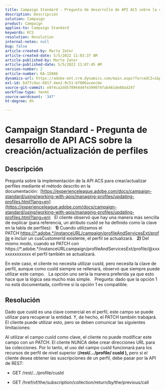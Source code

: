```yaml
---
title: Campaign Standard - Pregunta de desarrollo de API ACS sobre la creación/actualización de perfiles
description: Descripción
solution: Campaign
product: Campaign
applies-to: Campaign Standard
keywords: KCS
resolution: Resolution
internal-notes: null
bug: false
article-created-by: Marta Zator
article-created-date: 5/5/2022 11:03:37 AM
article-published-by: Marta Zator
article-published-date: 5/5/2022 11:07:45 AM
version-number: 2
article-number: KA-15086
dynamics-url: https://adobe-ent.crm.dynamics.com/main.aspx?forceUCI=1&pagetype=entityrecord&etn=knowledgearticle&id=0fe80d03-63cc-ec11-a7b5-6045bd00dbbc
exl-id: bd77cdac-6017-4ee2-9c51-bf006aceecbe
source-git-commit: e8f4ca2dd578944d4fe399074fab461de88ad247
workflow-type: tm+mt
source-wordcount: '347'
ht-degree: 0%

---
```


# Campaign Standard - Pregunta de desarrollo de API ACS sobre la creación/actualización de perfiles

## Descripción


Pregunta sobre la implementación de la API ACS para crear/actualizar perfiles mediante el método descrito en la documentación:  [https://experienceleague.adobe.com/docs/campaign-standard/using/working-with-apis/managing-profiles/updating-profiles.html?lang=en](https://experienceleague.adobe.com/docs/campaign-standard/using/working-with-apis/managing-profiles/updating-profiles.html?lang=en)
 
El cliente observó que hay una manera más sencilla de explicar (para referencia, un atributo cusId se ha definido como la clave en la tabla de perfiles):
 
<b>1)</b> Cuando utilizamos el PATCH [https://\*.adobe.\*/instanceURL/campaign/profileAndServicesExt/profile](https://na01.safelinks.protection.outlook.com/?url=https://mc.adobe.io/unilever-mkt-stage1/campaign/profileAndServicesExt/profile&amp;amp;data=02%7c01%7c%7c7ae64aa57f294ebc9d7d08d4bd48ea2f%7cfa7b1b5a7b34438794aed2c178decee1%7c0%7c0%7c636341568263078022&amp;amp;sdata=EVqAIvzLyFYiHf18eFGtnFm9ya/lLg2YfH5T3xer/9E%3D&amp;amp;reserved=0) e incluir un cusCustomerId existente, el perfil se actualizará.
 
<b>2) </b>Del mismo modo, cuando se PATCH con https://\*.adobe.\*/instanceURLcampaign/profileAndServicesExt/profile/@xxxxxxxxxxxxxx el perfil también se actualizará.

En este caso, el cliente no necesita utilizar cusId, pero necesita la clave de perfil, aunque como cusId siempre se rellenará, observó que siempre puede utilizar este campo.
 
La opción uno sería la manera preferida ya que esto hace que la lógica sea mucho más simple.
 
Pregunta: dado que la opción 1 no está documentada, confirme si la opción 1 es compatible.


## Resolución


Dado que cusId es una clave comercial en el perfil, este campo se puede utilizar para recuperar la entidad.
Y, de hecho, el PATCH también trabajará.
El cliente puede utilizar esto, pero se deben comunicar las siguientes limitaciones:

Al utilizar el campo cusId como clave, el cliente no puede modificar este campo con un PATCH.
El cliente NUNCA debe crear direcciones URL para las colecciones.
Por lo tanto, el uso del campo cusId funcionará para los recursos de perfil de nivel superior (<b>/rest/.../profile/ cusId ), </b>pero si el cliente desea obtener las suscripciones de un perfil, debe pasar por la API de REST:

- GET /rest/.../profile/cusId




- GET /href/of/the/subscription/collection/return/by/the/previous/call
